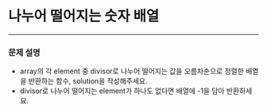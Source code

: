 # 나누어 떨어지는 숫자 배열
***

### 문제 설명

- array의 각 element 중 divisor로 나누어 떨어지는 값을 오름차순으로 정렬한 배열을 반환하는 함수, solution을 작성해주세요.
- divisor로 나누어 떨어지는 element가 하나도 없다면 배열에 -1을 담아 반환하세요.